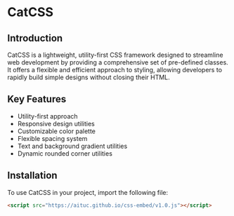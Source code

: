# CatCSS

## Introduction

CatCSS is a lightweight, utility-first CSS framework designed to streamline web development by providing a comprehensive set of pre-defined classes. It offers a flexible and efficient approach to styling, allowing developers to rapidly build simple designs without closing their HTML.

## Key Features

- Utility-first approach
- Responsive design utilities
- Customizable color palette
- Flexible spacing system
- Text and background gradient utilities
- Dynamic rounded corner utilities

## Installation

To use CatCSS in your project, import the following file:

```html
<script src="https://aituc.github.io/css-embed/v1.0.js"></script>
